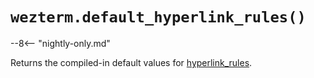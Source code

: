 # `wezterm.default_hyperlink_rules()`

--8<-- "nightly-only.md"

Returns the compiled-in default values for [hyperlink_rules](../config/hyperlink_rules.md).

